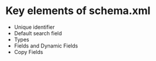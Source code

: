 <!SLIDE smbullets incremental>
# Key elements of schema.xml #

* Unique identifier
* Default search field
* Types
* Fields and Dynamic Fields
* Copy Fields
